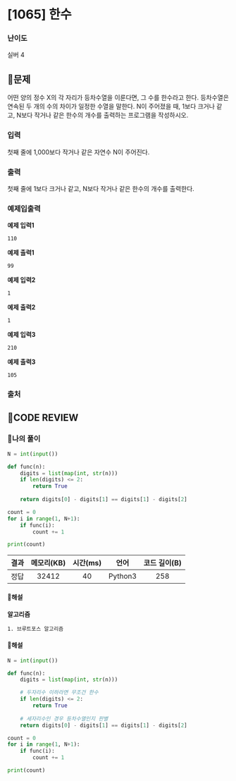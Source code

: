 # [1065] 한수

### **난이도**
실버 4
## **📝문제**
어떤 양의 정수 X의 각 자리가 등차수열을 이룬다면, 그 수를 한수라고 한다. 등차수열은 연속된 두 개의 수의 차이가 일정한 수열을 말한다. N이 주어졌을 때, 1보다 크거나 같고, N보다 작거나 같은 한수의 개수를 출력하는 프로그램을 작성하시오. 
### **입력**
첫째 줄에 1,000보다 작거나 같은 자연수 N이 주어진다.
### **출력**
첫째 줄에 1보다 크거나 같고, N보다 작거나 같은 한수의 개수를 출력한다.
### **예제입출력**

**예제 입력1**

```
110
```

**예제 출력1**

```
99
```

**예제 입력2**

```
1
```

**예제 출력2**

```
1
```

**예제 입력3**

```
210
```

**예제 출력3**

```
105
```

### **출처**

## **🧐CODE REVIEW**

### **🧾나의 풀이**

```python
N = int(input())

def func(n):
    digits = list(map(int, str(n)))
    if len(digits) <= 2:
        return True
    
    return digits[0] - digits[1] == digits[1] - digits[2]

count = 0
for i in range(1, N+1):
    if func(i):
        count += 1

print(count)
```

결과	| 메모리(KB) |	시간(ms) |	언어 |	코드 길이(B)
:----:|:-----:|:-----:|:-----:|:--------:
정답|32412|40|Python3|258
#### **📝해설**

**알고리즘**
```
1. 브루트포스 알고리즘
```

#### **📝해설**

```python
N = int(input())

def func(n):
    digits = list(map(int, str(n)))

    # 두자리수 이하라면 무조건 한수
    if len(digits) <= 2:
        return True
    
    # 세자리수인 경우 등차수열인지 판별
    return digits[0] - digits[1] == digits[1] - digits[2]

count = 0
for i in range(1, N+1):
    if func(i):
        count += 1

print(count)
```